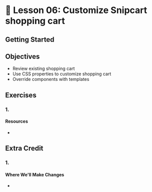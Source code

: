 # 📓 Lesson 06: Customize Snipcart shopping cart


## Getting Started



## Objectives
* Review existing shopping cart
* Use CSS properties to customize shopping cart
* Override components with templates

## Exercises

### 1.



#### Resources
*


## Extra Credit

### 1.


#### Where We'll Make Changes
*